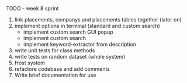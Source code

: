 TODO - week 8 sprint

1. link placements, companys and placements tables together (later on)
8. implement options in terminal (standard and custom search)
    - implement custom search GUI popup
    - implement custom search
    - implement keyword-extractor from description
9. write unit tests for class methods 
10. write tests on random dataset (whole system)
11. Host system
11. refactore codebase and add comments
12. Write brief documentation for use